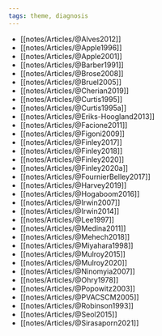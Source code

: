 ```yaml
---
tags: theme, diagnosis
---
```


- [[notes/Articles/@Alves2012]]
- [[notes/Articles/@Apple1996]]
- [[notes/Articles/@Apple2001]]
- [[notes/Articles/@Barber1991]]
- [[notes/Articles/@Brose2008]]
- [[notes/Articles/@Bruel2005]]
- [[notes/Articles/@Cherian2019]]
- [[notes/Articles/@Curtis1995]]
- [[notes/Articles/@Curtis1995a]]
- [[notes/Articles/@Eriks-Hoogland2013]]
- [[notes/Articles/@Facione2011]]
- [[notes/Articles/@Figoni2009]]
- [[notes/Articles/@Finley2017]]
- [[notes/Articles/@Finley2018]]
- [[notes/Articles/@Finley2020]]
- [[notes/Articles/@Finley2020a]]
- [[notes/Articles/@FournierBelley2017]]
- [[notes/Articles/@Harvey2019]]
- [[notes/Articles/@Hogaboom2016]]
- [[notes/Articles/@Irwin2007]]
- [[notes/Articles/@Irwin2014]]
- [[notes/Articles/@Lee1997]]
- [[notes/Articles/@Medina2011]]
- [[notes/Articles/@Mehech2018]]
- [[notes/Articles/@Miyahara1998]]
- [[notes/Articles/@Mulroy2015]]
- [[notes/Articles/@Mulroy2020]]
- [[notes/Articles/@Ninomyia2007]]
- [[notes/Articles/@Ohry1978]]
- [[notes/Articles/@Popowitz2003]]
- [[notes/Articles/@PVACSCM2005]]
- [[notes/Articles/@Robinson1993]]
- [[notes/Articles/@Seol2015]]
- [[notes/Articles/@Sirasaporn2021]]